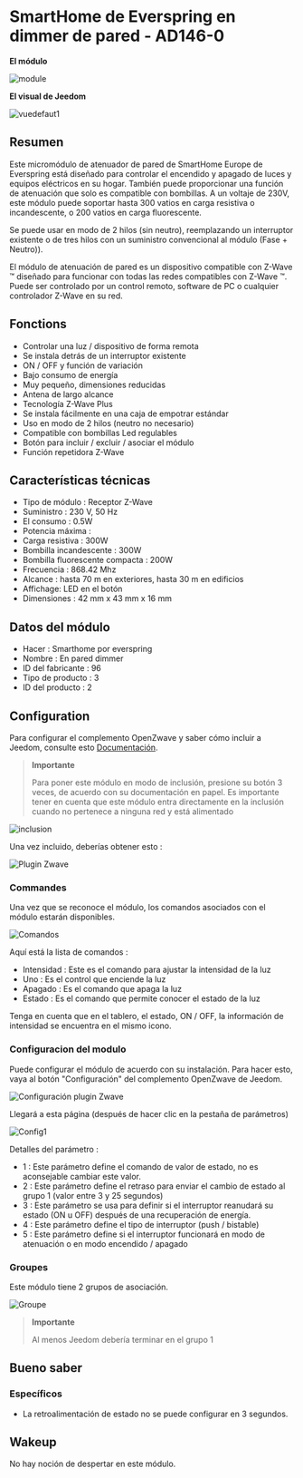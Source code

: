 # SmartHome de Everspring en dimmer de pared - AD146-0

**El módulo**

![module](images/smarthomebyeverspring.AD146-0/module.jpg)

**El visual de Jeedom**

![vuedefaut1](images/smarthomebyeverspring.AD146-0/vuedefaut1.jpg)

## Resumen

Este micromódulo de atenuador de pared de SmartHome Europe de Everspring está diseñado para controlar el encendido y apagado de luces y equipos eléctricos en su hogar. También puede proporcionar una función de atenuación que solo es compatible con bombillas. A un voltaje de 230V, este módulo puede soportar hasta 300 vatios en carga resistiva o incandescente, o 200 vatios en carga fluorescente.

Se puede usar en modo de 2 hilos (sin neutro), reemplazando un interruptor existente o de tres hilos con un suministro convencional al módulo (Fase + Neutro)).

El módulo de atenuación de pared es un dispositivo compatible con Z-Wave ™ diseñado para funcionar con todas las redes compatibles con Z-Wave ™. Puede ser controlado por un control remoto, software de PC o cualquier controlador Z-Wave en su red.

## Fonctions

-   Controlar una luz / dispositivo de forma remota
-   Se instala detrás de un interruptor existente
-   ON / OFF y función de variación
-   Bajo consumo de energía
-   Muy pequeño, dimensiones reducidas
-   Antena de largo alcance
-   Tecnología Z-Wave Plus
-   Se instala fácilmente en una caja de empotrar estándar
-   Uso en modo de 2 hilos (neutro no necesario)
-   Compatible con bombillas Led regulables
-   Botón para incluir / excluir / asociar el módulo
-   Función repetidora Z-Wave

## Características técnicas

-   Tipo de módulo : Receptor Z-Wave
-   Suministro : 230 V, 50 Hz
-   El consumo : 0.5W
-   Potencia máxima :
-   Carga resistiva : 300W
-   Bombilla incandescente : 300W
-   Bombilla fluorescente compacta : 200W
-   Frecuencia : 868.42 Mhz
-   Alcance : hasta 70 m en exteriores, hasta 30 m en edificios
-   Affichage: LED en el botón
-   Dimensiones : 42 mm x 43 mm x 16 mm

## Datos del módulo

-   Hacer : Smarthome por everspring
-   Nombre : En pared dimmer
-   ID del fabricante : 96
-   Tipo de producto : 3
-   ID del producto : 2

## Configuration

Para configurar el complemento OpenZwave y saber cómo incluir a Jeedom, consulte esto [Documentación](https://doc.jeedom.com/es_ES/plugins/automation%20protocol/openzwave/).

> **Importante**
>
> Para poner este módulo en modo de inclusión, presione su botón 3 veces, de acuerdo con su documentación en papel. Es importante tener en cuenta que este módulo entra directamente en la inclusión cuando no pertenece a ninguna red y está alimentado

![inclusion](images/smarthomebyeverspring.AD146-0/inclusion.jpg)

Una vez incluido, deberías obtener esto :

![Plugin Zwave](images/smarthomebyeverspring.AD146-0/information.jpg)

### Commandes

Una vez que se reconoce el módulo, los comandos asociados con el módulo estarán disponibles.

![Comandos](images/smarthomebyeverspring.AD146-0/commandes.jpg)

Aquí está la lista de comandos :

-   Intensidad : Este es el comando para ajustar la intensidad de la luz
-   Uno : Es el control que enciende la luz
-   Apagado : Es el comando que apaga la luz
-   Estado : Es el comando que permite conocer el estado de la luz

Tenga en cuenta que en el tablero, el estado, ON / OFF, la información de intensidad se encuentra en el mismo icono.

### Configuracion del modulo

Puede configurar el módulo de acuerdo con su instalación. Para hacer esto, vaya al botón "Configuración" del complemento OpenZwave de Jeedom.

![Configuración plugin Zwave](images/plugin/bouton_configuration.jpg)

Llegará a esta página (después de hacer clic en la pestaña de parámetros)

![Config1](images/smarthomebyeverspring.AD146-0/config1.jpg)

Detalles del parámetro :

-   1 : Este parámetro define el comando de valor de estado, no es aconsejable cambiar este valor.
-   2 : Este parámetro define el retraso para enviar el cambio de estado al grupo 1 (valor entre 3 y 25 segundos)
-   3 : Este parámetro se usa para definir si el interruptor reanudará su estado (ON u OFF) después de una recuperación de energía.
-   4 : Este parámetro define el tipo de interruptor (push / bistable)
-   5 : Este parámetro define si el interruptor funcionará en modo de atenuación o en modo encendido / apagado

### Groupes

Este módulo tiene 2 grupos de asociación.

![Groupe](images/smarthomebyeverspring.AD146-0/groupe.jpg)

> **Importante**
>
> Al menos Jeedom debería terminar en el grupo 1

## Bueno saber

### Específicos

-   La retroalimentación de estado no se puede configurar en 3 segundos.

## Wakeup

No hay noción de despertar en este módulo.
